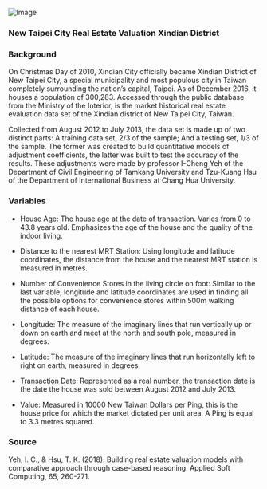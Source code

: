 ![Image](https://upload.wikimedia.org/wikipedia/commons/a/a2/ROC_Ministry_of_the_Interior_Logo.svg)

### New Taipei City Real Estate Valuation Xindian District

### Background


On Christmas Day of 2010, Xindian City officially became Xindian District of New Taipei City, a special municipality and most populous city in Taiwan completely surrounding the nation’s capital, Taipei. As of December 2016, it houses a population of 300,283.
Accessed through the public database from the Ministry of the Interior, is the market historical real estate evaluation data set of the Xindian district of New Taipei City, Taiwan. 

Collected from August 2012 to July 2013, the data set is made up of two distinct parts: A training data set, 2/3 of the sample; And a testing set, 1/3 of the sample. The former was created to build quantitative models of adjustment coefficients, the latter was built to test the accuracy of the results. These adjustments were made by professor I-Cheng Yeh of the Department of Civil Engineering of Tamkang University and Tzu-Kuang Hsu of the Department of International Business at Chang Hua University.

### Variables

- House Age:
The house age at the date of transaction. Varies from 0 to 43.8 years old. Emphasizes the age of the house and the quality of the indoor living.

- Distance to the nearest MRT Station:
Using longitude and latitude coordinates, the distance from the house and the nearest MRT station is measured in metres.

- Number of Convenience Stores in the living circle on foot:
Similar to the last variable, longitude and latitude coordinates are used in finding all the possible options for convenience stores within 500m walking distance of each house.

- Longitude:
The measure of the imaginary lines that run vertically up or down on earth and meet at the north and south pole, measured in degrees.

- Latitude:
The measure of the imaginary lines that run horizontally left to right on earth, measured in degrees.

- Transaction Date:
Represented as a real number, the transaction date is the date the house was sold between August 2012 and July 2013.

- Value:
Measured in 10000 New Taiwan Dollars per Ping, this is the house price for which the market dictated per unit area. A Ping is equal to 3.3 metres squared.

### Source

Yeh, I. C., & Hsu, T. K. (2018). Building real estate valuation models with comparative approach through case-based reasoning. Applied Soft Computing, 65, 260-271.

